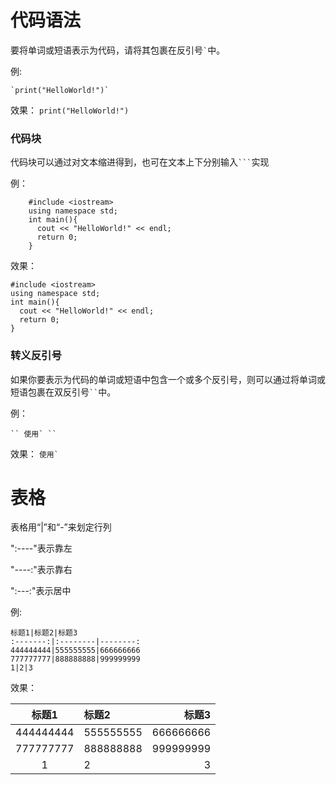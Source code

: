 # 代码语法

要将单词或短语表示为代码，请将其包裹在反引号`` ` ``中。

例:
```
`print("HelloWorld!")`
```
效果：
`print("HelloWorld!")`

### 代码块

代码块可以通过对文本缩进得到，也可在文本上下分别输入`` ``` ``实现

例：
```
    #include <iostream>
    using namespace std;
    int main(){
      cout << "HelloWorld!" << endl;
      return 0;
    }
```
效果：

    #include <iostream>
    using namespace std;
    int main(){
      cout << "HelloWorld!" << endl;
      return 0;
    }

### 转义反引号

如果你要表示为代码的单词或短语中包含一个或多个反引号，则可以通过将单词或短语包裹在双反引号` `` `中。

例：
```
`` 使用` ``
```
效果：
`` 使用` ``


# 表格

表格用“|”和“-”来划定行列

":----"表示靠左

"----:"表示靠右

":---:"表示居中

例:
```
标题1|标题2|标题3
:-------:|:--------|--------:
444444444|555555555|666666666
777777777|888888888|999999999
1|2|3
```
效果：

标题1|标题2|标题3
:-------:|:--------|--------:
444444444|555555555|666666666
777777777|888888888|999999999
1|2|3
